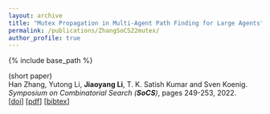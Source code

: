 ```yaml
---
layout: archive
title: "Mutex Propagation in Multi-Agent Path Finding for Large Agents"
permalink: /publications/ZhangSoCS22mutex/
author_profile: true
---
```


{% include base_path %}

(short paper)        
Han Zhang, Yutong Li, **Jiaoyang Li**, T. K. Satish Kumar and Sven Koenig.       
<i>Symposium on Combinatorial Search (**SoCS**)</i>, pages 249-253, 2022.      
[[doi](https://ojs.aaai.org/index.php/SOCS/article/view/21776)]
[[pdf](https://jiaoyang-li.github.io/files/2022-SoCS-mutex.pdf)]
[<a href="javascript:void(0)" onclick="(function(target, id) { if ($('#' + id).css('display') == 'block') { $('#' + id).hide('fast'); $(target).text('bibtex') } else { $('#' + id).show('fast'); $(target).text('bibtex▲') } })(this, 'bibtex-ZhangSoCS22mutex');">bibtex</a>]
<div id="bibtex-ZhangSoCS22mutex" style="display:none">
<pre>@inproceedings{ZhangSoCS22mutex,
  author    = {Han Zhang and Yutong Li and Jiaoyang Li and T. K. Satish Kumar and Sven Koenig},
  title     = {Mutex Propagation in Multi-Agent Path Finding for Large Agents},
  booktitle = {Proceedings of the Symposium on Combinatorial Search (SoCS)},
  pages     = {249--253},
  year      = {2022}
}
</pre></div> 